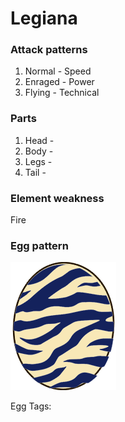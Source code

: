 # Legiana

### Attack patterns
1. Normal - Speed
2. Enraged - Power
3. Flying - Technical

### Parts
1. Head - 
2. Body - 
3. Legs - 
4. Tail - 

### Element weakness
Fire 

### Egg pattern
![image info](../assets/legiana.png)

Egg Tags: 